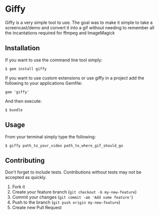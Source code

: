 # Giffy

Giffy is a very simple tool to use. The goal was to make it simple to take a screencast/demo
and convert it into a gif without needing to remember all the incantations required for ffmpeg
and ImageMagick

## Installation

If you want to use the command line tool simply:

    $ gem install giffy

If you want to use custom extensions or use giffy in
a project add the following to your applications Gemfile:

    gem 'giffy'

And then execute:

    $ bundle

## Usage

From your terminal simply type the following:

    $ giffy path_to_your_video path_to_where_gif_should_go

## Contributing

Don't forget to include tests. Contributions without tests may not be
accepted as quickly.

1. Fork it
2. Create your feature branch (`git checkout -b my-new-feature`)
3. Commit your changes (`git commit -am 'Add some feature'`)
4. Push to the branch (`git push origin my-new-feature`)
5. Create new Pull Request
